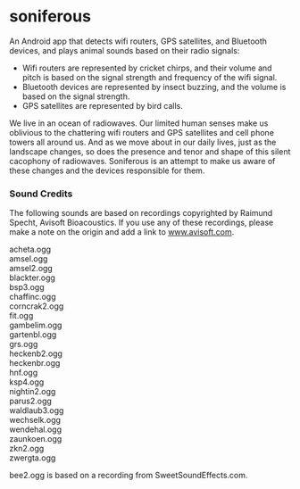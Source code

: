 soniferous
==========

An Android app that detects wifi routers, GPS satellites, and Bluetooth devices, and plays animal sounds based on their radio signals:
* Wifi routers are represented by cricket chirps, and their volume and pitch is based on the signal strength and frequency of the wifi signal.
* Bluetooth devices are represented by insect buzzing, and the volume is based on the signal strength.
* GPS satellites are represented by bird calls.

We live in an ocean of radiowaves. Our limited human senses make us oblivious to the chattering wifi routers and GPS satellites and cell phone towers all around us. And as we move about in our daily lives, just as the landscape changes, so does the presence and tenor and shape of this silent cacophony of radiowaves. Soniferous is an attempt to make us aware of these changes and the devices responsible for them.

### Sound Credits

The following sounds are based on recordings copyrighted by Raimund Specht, Avisoft Bioacoustics. If you use any of these recordings, please make a note on the origin and add a link to www.avisoft.com.

acheta.ogg  
amsel.ogg  
amsel2.ogg  
blackter.ogg  
bsp3.ogg  
chaffinc.ogg  
corncrak2.ogg  
fit.ogg  
gambelim.ogg  
gartenbl.ogg  
grs.ogg  
heckenb2.ogg  
heckenbr.ogg  
hnf.ogg  
ksp4.ogg  
nightin2.ogg  
parus2.ogg  
waldlaub3.ogg  
wechselk.ogg  
wendehal.ogg  
zaunkoen.ogg  
zkn2.ogg  
zwergta.ogg  

bee2.ogg is based on a recording from SweetSoundEffects.com.
